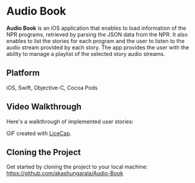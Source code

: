 # Audio Book

**Audio Book** is an iOS application that enables to load information of the NPR programs, retrieved by parsing the JSON data from the NPR. It also enables to list the stories for each program and the user to listen to the audio stream provided by each story. The app provides the user with the ability to manage a playlist of the selected story audio streams.

## Platform

iOS, Swift, Objective-C, Cocoa Pods

## Video Walkthrough 

Here's a walkthrough of implemented user stories:



GIF created with [LiceCap](http://www.cockos.com/licecap/).

## Cloning the Project

Get started by cloning the project to your local machine: https://github.com/akashungarala/Audio-Book
